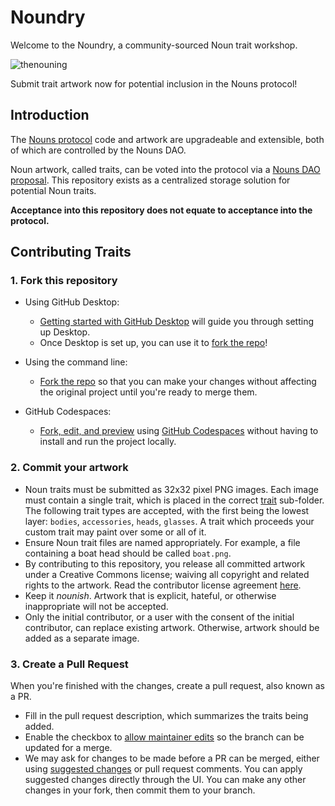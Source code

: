 # Noundry

Welcome to the Noundry, a community-sourced Noun trait workshop.

![thenouning](https://user-images.githubusercontent.com/85371573/153062899-2b3ce450-197c-4c45-8856-859553c72527.jpg)

Submit trait artwork now for potential inclusion in the Nouns protocol!

## Introduction

The [Nouns protocol](https://nouns.notion.site/Noun-Protocol-32e4f0bf74fe433e927e2ea35e52a507) code and artwork are upgradeable and extensible, both of which are controlled by the Nouns DAO.

Noun artwork, called traits, can be voted into the protocol via a [Nouns DAO proposal](https://nouns.notion.site/Submit-a-Proposal-to-the-DAO-0605e2437e184eae82dc07c30bcd2ed9). This repository exists as a centralized storage solution for potential Noun traits.

**Acceptance into this repository does not equate to acceptance into the protocol.**

## Contributing Traits

### 1. Fork this repository
- Using GitHub Desktop:
  - [Getting started with GitHub Desktop](https://docs.github.com/en/desktop/installing-and-configuring-github-desktop/getting-started-with-github-desktop) will guide you through setting up Desktop.
  - Once Desktop is set up, you can use it to [fork the repo](https://docs.github.com/en/desktop/contributing-and-collaborating-using-github-desktop/cloning-and-forking-repositories-from-github-desktop)!

- Using the command line:
  - [Fork the repo](https://docs.github.com/en/github/getting-started-with-github/fork-a-repo#fork-an-example-repository) so that you can make your changes without affecting the original project until you're ready to merge them.

- GitHub Codespaces:
  - [Fork, edit, and preview](https://docs.github.com/en/free-pro-team@latest/github/developing-online-with-codespaces/creating-a-codespace) using [GitHub Codespaces](https://github.com/features/codespaces) without having to install and run the project locally.

### 2. Commit your artwork
- Noun traits must be submitted as 32x32 pixel PNG images. Each image must contain a single trait, which is placed in the correct [trait](./traits) sub-folder. The following trait types are accepted, with the first being the lowest layer: `bodies`, `accessories`, `heads`, `glasses`. A trait which proceeds your custom trait may paint over some or all of it.
- Ensure Noun trait files are named appropriately. For example, a file containing a boat head should be called `boat.png`.
- By contributing to this repository, you release all committed artwork under a Creative Commons license; waiving all copyright and related rights to the artwork. Read the contributor license agreement [here](./CLA.md).
- Keep it _nounish_. Artwork that is explicit, hateful, or otherwise inappropriate will not be accepted.
- Only the initial contributor, or a user with the consent of the initial contributor, can replace existing artwork. Otherwise, artwork should be added as a separate image.

### 3. Create a Pull Request
When you're finished with the changes, create a pull request, also known as a PR.

- Fill in the pull request description, which summarizes the traits being added.
- Enable the checkbox to [allow maintainer edits](https://docs.github.com/en/github/collaborating-with-issues-and-pull-requests/allowing-changes-to-a-pull-request-branch-created-from-a-fork) so the branch can be updated for a merge.
- We may ask for changes to be made before a PR can be merged, either using [suggested changes](https://docs.github.com/en/github/collaborating-with-issues-and-pull-requests/incorporating-feedback-in-your-pull-request) or pull request comments. You can apply suggested changes directly through the UI. You can make any other changes in your fork, then commit them to your branch.
